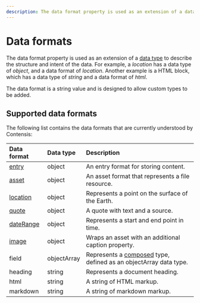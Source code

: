 ```yaml
---
description: The data format property is used as an extension of a data type to describe the structure and intent of the data.
---
```

# Data formats

The data format property is used as an extension of a [data type](/key-concepts/data-types.md) to describe the structure and intent of the data. For example, a *location* has a data type of *object*, and a data format of *location*. Another example is a HTML block, which has a data type of *string* and a data format of *html*.  

The data format is a string value and is designed to allow custom types to be added.

## Supported data formats

The following list contains the data formats that are currently understood by Contensis:

| Data format | Data type | Description |
| :---------- | :-------- | :---------- |
| [entry](/model/entry.md) | object | An entry format for storing content. |
| [asset](/model/asset.md) | object | An asset format that represents a file resource. |
| [location](/model/location.md) | object | Represents a point on the surface of the Earth. |
| [quote](/model/quote.md) | object | A quote with text and a source. |
| [dateRange](/model/date-range.md) | object | Represents a start and end point in time. |
| [image](/model/image.md) | object | Wraps an asset with an additional caption property. |
| field | objectArray | Represents a [composed](/model/composed.md) type, defined as an objectArray data type. |
| heading | string | Represents a document heading. |
| html | string | A string of HTML markup. |
| markdown | string | A string of markdown markup. |
